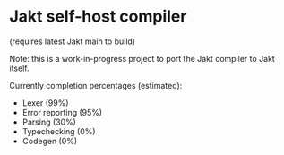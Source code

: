 # Jakt self-host compiler
(requires latest Jakt main to build)

Note: this is a work-in-progress project to port the Jakt compiler to Jakt itself.

Currently completion percentages (estimated):

- Lexer (99%)
- Error reporting (95%)
- Parsing (30%)
- Typechecking (0%)
- Codegen (0%)

